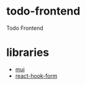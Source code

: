 # todo-frontend
Todo Frontend


# libraries
- [mui](https://mui.com/)
- [react-hook-form](https://react-hook-form.com/jp/)
